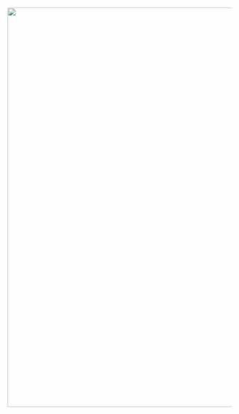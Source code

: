 ###
<p align="center"><a href="https://t.me/bjsodha"><img src="https://telegra.ph/file/a6b9fbd332de8eddb36e0.jpg" width="900"></a></p>
